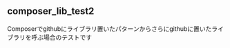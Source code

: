 composer_lib_test2
----------------------------

Composerでgithubにライブラリ置いたパターンからさらにgithubに置いたライブラリを呼ぶ場合のテストです
